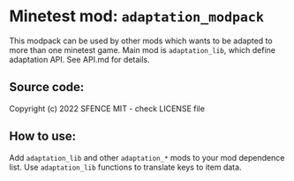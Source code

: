 Minetest mod: `adaptation_modpack`
==================================

This modpack can be used by other mods which wants to be adapted to more than one minetest game.
Main mod is `adaptation_lib`, which define adaptation API. See API.md for details.

Source code:
-----------------------
Copyright (c) 2022 SFENCE
MIT - check LICENSE file

How to use:
-----------------------

Add `adaptation_lib` and other `adaptation_*` mods to your mod dependence list. Use `adaptation_lib` functions to translate keys to item data.

